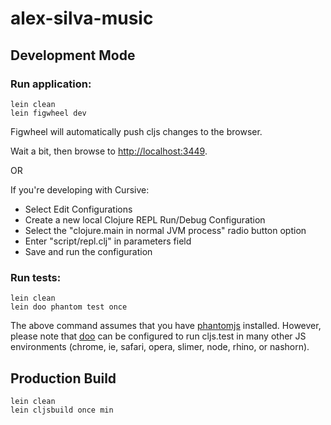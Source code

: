 # alex-silva-music

## Development Mode

### Run application:

```
lein clean
lein figwheel dev
```

Figwheel will automatically push cljs changes to the browser.

Wait a bit, then browse to [http://localhost:3449](http://localhost:3449).

OR

If you're developing with Cursive:
 - Select Edit Configurations
 - Create a new local Clojure REPL Run/Debug Configuration
 - Select the "clojure.main in normal JVM process" radio button option
 - Enter "script/repl.clj" in parameters field
 - Save and run the configuration

### Run tests:

```
lein clean
lein doo phantom test once
```

The above command assumes that you have [phantomjs](https://www.npmjs.com/package/phantomjs) installed. However, please note that [doo](https://github.com/bensu/doo) can be configured to run cljs.test in many other JS environments (chrome, ie, safari, opera, slimer, node, rhino, or nashorn). 

## Production Build

```
lein clean
lein cljsbuild once min
```
